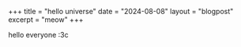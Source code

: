+++
title = "hello universe"
date = "2024-08-08"
layout = "blogpost"
excerpt = "meow"
+++

hello everyone :3c